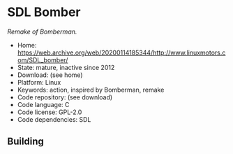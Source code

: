 # SDL Bomber

_Remake of Bomberman._

- Home: https://web.archive.org/web/20200114185344/http://www.linuxmotors.com/SDL_bomber/
- State: mature, inactive since 2012
- Download: (see home)
- Platform: Linux
- Keywords: action, inspired by Bomberman, remake
- Code repository: (see download)
- Code language: C
- Code license: GPL-2.0
- Code dependencies: SDL

## Building
